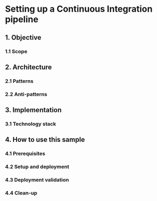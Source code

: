 # Setting up a Continuous Integration pipeline
## 1. Objective
### 1.1 Scope
## 2. Architecture
### 2.1 Patterns
### 2.2 Anti-patterns
## 3. Implementation
### 3.1 Technology stack
## 4. How to use this sample
### 4.1 Prerequisites
### 4.2 Setup and deployment
### 4.3 Deployment validation
### 4.4 Clean-up
